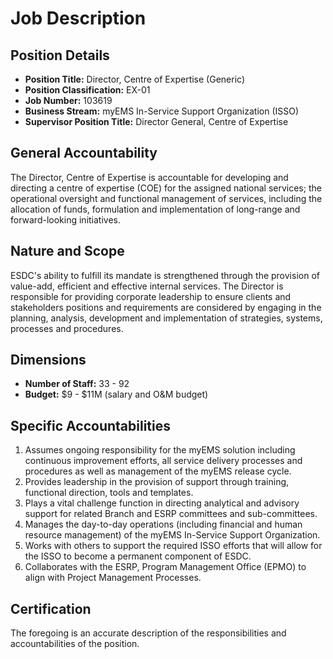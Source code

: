 # Job Description

## Position Details

*   **Position Title:** Director, Centre of Expertise (Generic)
*   **Position Classification:** EX-01
*   **Job Number:** 103619
*   **Business Stream:** myEMS In-Service Support Organization (ISSO)
*   **Supervisor Position Title:** Director General, Centre of Expertise

## General Accountability

The Director, Centre of Expertise is accountable for developing and directing a centre of expertise (COE) for the assigned national services; the operational oversight and functional management of services, including the allocation of funds, formulation and implementation of long-range and forward-looking initiatives.

## Nature and Scope

ESDC's ability to fulfill its mandate is strengthened through the provision of value-add, efficient and effective internal services. The Director is responsible for providing corporate leadership to ensure clients and stakeholders positions and requirements are considered by engaging in the planning, analysis, development and implementation of strategies, systems, processes and procedures.

## Dimensions

*   **Number of Staff:** 33 - 92
*   **Budget:** $9 - $11M (salary and O&M budget)

## Specific Accountabilities

1.  Assumes ongoing responsibility for the myEMS solution including continuous improvement efforts, all service delivery processes and procedures as well as management of the myEMS release cycle.
2.  Provides leadership in the provision of support through training, functional direction, tools and templates.
3.  Plays a vital challenge function in directing analytical and advisory support for related Branch and ESRP committees and sub-committees.
4.  Manages the day-to-day operations (including financial and human resource management) of the myEMS In-Service Support Organization.
5.  Works with others to support the required ISSO efforts that will allow for the ISSO to become a permanent component of ESDC.
6.  Collaborates with the ESRP, Program Management Office (EPMO) to align with Project Management Processes.

## Certification

The foregoing is an accurate description of the responsibilities and accountabilities of the position.
